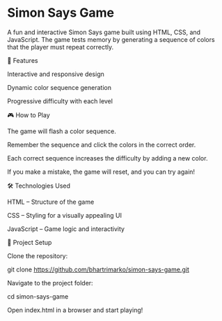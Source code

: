 # Simon Says Game

A fun and interactive Simon Says game built using HTML, CSS, and JavaScript. The game tests memory by generating a sequence of colors that the player must repeat correctly.

🚀 Features

Interactive and responsive design

Dynamic color sequence generation

Progressive difficulty with each level

🎮 How to Play

The game will flash a color sequence.

Remember the sequence and click the colors in the correct order.

Each correct sequence increases the difficulty by adding a new color.

If you make a mistake, the game will reset, and you can try again!

🛠️ Technologies Used

HTML – Structure of the game

CSS – Styling for a visually appealing UI

JavaScript – Game logic and interactivity

📂 Project Setup

Clone the repository:

git clone https://github.com/bhartrimarko/simon-says-game.git

Navigate to the project folder:

cd simon-says-game

Open index.html in a browser and start playing!
